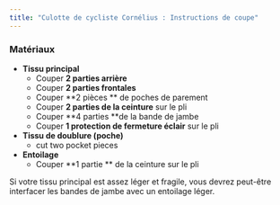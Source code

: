 ```yaml
---
title: "Culotte de cycliste Cornélius : Instructions de coupe"
---
```


### Matériaux

- **Tissu principal**
  - Couper **2 parties arrière**
  - Couper **2 parties frontales**
  - Couper **2 pièces ** de poches de parement
  - Couper **2 parties de la ceinture** sur le pli
  - Couper **4 parties **de la bande de jambe
  - Couper **1 protection de fermeture éclair** sur le pli
- **Tissu de doublure (poche)**
  - cut two pocket pieces
- **Entoilage**
  - Couper **1 partie ** de la ceinture sur le pli

<Note>

Si votre tissu principal est assez léger et fragile, vous devrez peut-être interfacer les bandes de jambe avec un entoilage léger.

</Note>
